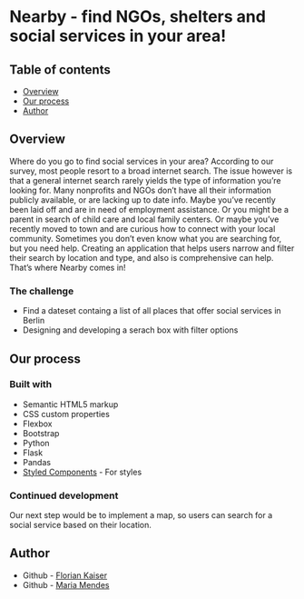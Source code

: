 # Nearby - find NGOs, shelters and social services in your area!


## Table of contents

- [Overview](#overview)
- [Our process](#our-process)
- [Author](#author)


## Overview

Where do you go to find social services in your area? According to our survey, most people resort to a broad internet search. The issue however is that a general internet search rarely yields the type of information you’re looking for. Many nonprofits and NGOs don’t have all their information publicly available, or are lacking up to date info. Maybe you’ve recently been laid off and are in need of employment assistance. Or you might be a parent in search of child care and local family centers. Or maybe you’ve recently moved to town and are curious how to connect with your local community. Sometimes you don’t even know what you are searching for, but you need help. Creating an application that helps users narrow and filter their search by location and type, and also is comprehensive can help. That’s where Nearby comes in!


### The challenge

- Find a dateset containg a list of all places that offer social services in Berlin
- Designing and developing a serach box with filter options

## Our process

### Built with

- Semantic HTML5 markup
- CSS custom properties
- Flexbox
- Bootstrap
- Python
- Flask
- Pandas
- [Styled Components](https://styled-components.com/) - For styles


### Continued development

Our next step would be to implement a map, so users can search for a social service based on their location.

## Author

- Github - [Florian Kaiser](https://www.your-site.com)
- Github - [Maria Mendes](https://github.com/maremendes)
